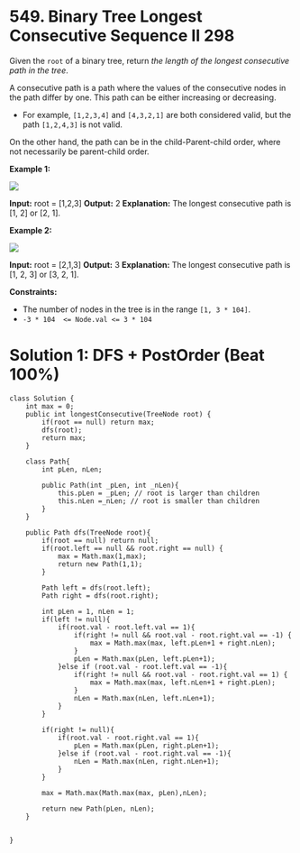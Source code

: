 # 549. Binary Tree Longest Consecutive Sequence II 298
Given the  `root`  of a binary tree, return  _the length of the longest consecutive path in the tree_.

A consecutive path is a path where the values of the consecutive nodes in the path differ by one. This path can be either increasing or decreasing.

-   For example,  `[1,2,3,4]`  and  `[4,3,2,1]`  are both considered valid, but the path  `[1,2,4,3]`  is not valid.

On the other hand, the path can be in the child-Parent-child order, where not necessarily be parent-child order.

**Example 1:**

![](https://assets.leetcode.com/uploads/2021/03/14/consec2-1-tree.jpg)

**Input:** root = [1,2,3]
**Output:** 2
**Explanation:** The longest consecutive path is [1, 2] or [2, 1].

**Example 2:**

![](https://assets.leetcode.com/uploads/2021/03/14/consec2-2-tree.jpg)

**Input:** root = [2,1,3]
**Output:** 3
**Explanation:** The longest consecutive path is [1, 2, 3] or [3, 2, 1].

**Constraints:**

-   The number of nodes in the tree is in the range  `[1, 3 * 104]`.
-   `-3 * 104  <= Node.val <= 3 * 104`

# Solution 1: DFS + PostOrder (Beat 100%)
```
class Solution {
    int max = 0;
    public int longestConsecutive(TreeNode root) {
        if(root == null) return max;
        dfs(root);
        return max;
    }
    
    class Path{
        int pLen, nLen;
        
        public Path(int _pLen, int _nLen){
            this.pLen = _pLen; // root is larger than children
            this.nLen =_nLen; // root is smaller than children
        }
    }
    
    public Path dfs(TreeNode root){
        if(root == null) return null;
        if(root.left == null && root.right == null) {
            max = Math.max(1,max);
            return new Path(1,1);
        }
        
        Path left = dfs(root.left);
        Path right = dfs(root.right);
        
        int pLen = 1, nLen = 1;
        if(left != null){
            if(root.val - root.left.val == 1){
                if(right != null && root.val - root.right.val == -1) {
                    max = Math.max(max, left.pLen+1 + right.nLen);
                }
                pLen = Math.max(pLen, left.pLen+1);
            }else if (root.val - root.left.val == -1){
                if(right != null && root.val - root.right.val == 1) {
                    max = Math.max(max, left.nLen+1 + right.pLen);
                }
                nLen = Math.max(nLen, left.nLen+1);
            }   
        }
        
        if(right != null){
            if(root.val - root.right.val == 1){
                pLen = Math.max(pLen, right.pLen+1);
            }else if (root.val - root.right.val == -1){
                nLen = Math.max(nLen, right.nLen+1);
            }   
        }
        
        max = Math.max(Math.max(max, pLen),nLen);
        
        return new Path(pLen, nLen);
    }
    
    
}
```
